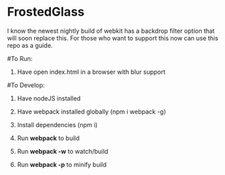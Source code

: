 # FrostedGlass
I know the newest nightly build of webkit has a backdrop filter option that will soon replace this. For those who want to support this now can use this repo as a guide.  

#To Run:

1. Have open index.html in a browser with blur support

#To Develop:

1. Have nodeJS installed

2. Have webpack installed globally (npm i webpack -g)

3. Install dependencies (npm i)

4. Run **webpack** to build

5. Run **webpack -w** to watch/build

6. Run **webpack -p** to minify build
